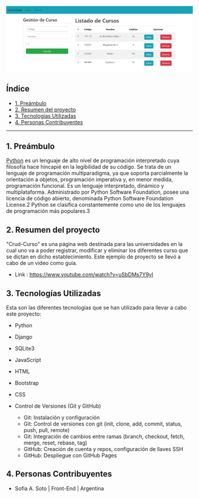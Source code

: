<img src="crud-curso.jpg"/>



## Índice

* [1. Preámbulo](#1-preámbulo)
* [2. Resumen del proyecto](#2-resumen-del-proyecto)
* [3. Tecnologías Utilizadas](#3-tecnologías-utilizadas)
* [4. Personas Contribuyentes](#4-personas-contribuyentes)
 

***

## 1. Preámbulo

[Python](https://www.python.org/) es un lenguaje de alto nivel de programación interpretado cuya filosofía hace hincapié en la legibilidad de su código. Se trata de un lenguaje de programación multiparadigma, ya que soporta parcialmente la orientación a objetos, programación imperativa y, en menor medida, programación funcional. Es un lenguaje interpretado, dinámico y multiplataforma.
Administrado por Python Software Foundation, posee una licencia de código abierto, denominada Python Software Foundation License.2​ Python se clasifica constantemente como uno de los lenguajes de programación más populares.3

## 2. Resumen del proyecto
"Crud-Curso" es una página web destinada para las universidades en la cual uno va a poder registrar, modificar y eliminar 
los diferentes curso que se dictan en dicho establecimiento.
Este ejemplo de proyecto se llevó a cabo de un video como guía. 
   * Link : https://www.youtube.com/watch?v=uSbDMs7Y9yI

## 3. Tecnologías Utilizadas

Esta son las diferentes tecnologías que se han utilizado para llevar a cabo este proyecto:

* Python 

* Django

* SQLite3

* JavaScript

* HTML 

* Bootstrap 

* CSS 

* Control de Versiones (Git y GitHub)
    * Git: Instalación y configuración
    * Git: Control de versiones con git (init, clone, add, commit, status, push, pull, remote)
    * Git: Integración de cambios entre ramas (branch, checkout, fetch, merge, reset, rebase, tag)
    * GitHub: Creación de cuenta y repos, configuración de llaves SSH
    * GitHub: Despliegue con GitHub Pages



## 4. Personas Contribuyentes

* Sofia A. Soto | Front-End | Argentina


